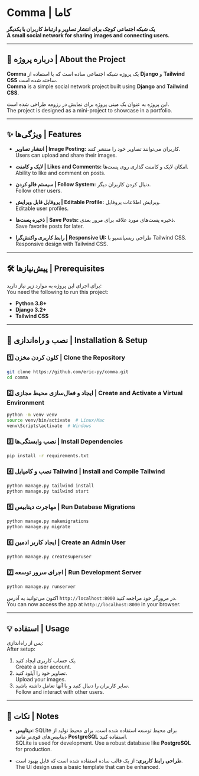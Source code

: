 # Comma | کاما

**یک شبکه اجتماعی کوچک برای انتشار تصاویر و ارتباط کاربران با یکدیگر**  
**A small social network for sharing images and connecting users.**

---

## 🎯 درباره پروژه | About the Project

**Comma** یک پروژه شبکه اجتماعی ساده است که با استفاده از **Django** و **Tailwind CSS** ساخته شده است.  
**Comma** is a simple social network project built using **Django** and **Tailwind CSS**.

این پروژه به عنوان یک مینی پروژه برای نمایش در رزومه طراحی شده است.  
The project is designed as a mini-project to showcase in a portfolio.

---

## ✨ ویژگی‌ها | Features

- **انتشار تصاویر | Image Posting:** کاربران می‌توانند تصاویر خود را منتشر کنند.  
  Users can upload and share their images.  

- **لایک و کامنت | Likes and Comments:** امکان لایک و کامنت گذاری روی پست‌ها.  
  Ability to like and comment on posts.  

- **سیستم فالو کردن | Follow System:** دنبال کردن کاربران دیگر.  
  Follow other users.  

- **پروفایل قابل ویرایش | Editable Profile:** ویرایش اطلاعات پروفایل.  
  Editable user profiles.  

- **ذخیره پست‌ها | Save Posts:** ذخیره پست‌های مورد علاقه برای مرور بعدی.  
  Save favorite posts for later.  

- **رابط کاربری واکنش‌گرا | Responsive UI:** طراحی ریسپانسیو با Tailwind CSS.  
  Responsive design with Tailwind CSS.  

---

## 🛠 پیش‌نیازها | Prerequisites

برای اجرای این پروژه به موارد زیر نیاز دارید:  
You need the following to run this project:

- **Python 3.8+**  
- **Django 3.2+**  
- **Tailwind CSS**

---

## 🚀 نصب و راه‌اندازی | Installation & Setup

### 1️⃣ کلون کردن مخزن | Clone the Repository
```bash
git clone https://github.com/eric-py/comma.git
cd comma
```

### 2️⃣ ایجاد و فعال‌سازی محیط مجازی | Create and Activate a Virtual Environment
```bash
python -m venv venv
source venv/bin/activate  # Linux/Mac
venv\Scripts\activate  # Windows
```

### 3️⃣ نصب وابستگی‌ها | Install Dependencies
```bash
pip install -r requirements.txt
```

### 4️⃣ نصب و کامپایل Tailwind | Install and Compile Tailwind
```bash
python manage.py tailwind install
python manage.py tailwind start
```

### 5️⃣ مهاجرت دیتابیس | Run Database Migrations
```bash
python manage.py makemigrations
python manage.py migrate
```

### 6️⃣ ایجاد کاربر ادمین | Create an Admin User
```bash
python manage.py createsuperuser
```

### 7️⃣ اجرای سرور توسعه | Run Development Server
```bash
python manage.py runserver
```

اکنون می‌توانید به آدرس `http://localhost:8000` در مرورگر خود مراجعه کنید.  
You can now access the app at `http://localhost:8000` in your browser.

---

## 💡 استفاده | Usage

پس از راه‌اندازی:  
After setup:

1. یک حساب کاربری ایجاد کنید.  
   Create a user account.  
2. تصاویر خود را آپلود کنید.  
   Upload your images.  
3. سایر کاربران را دنبال کنید و با آنها تعامل داشته باشید.  
   Follow and interact with other users.  

---

## 📝 نکات | Notes

- **دیتابیس:** SQLite برای محیط توسعه استفاده شده است. برای محیط تولید از دیتابیس‌های قوی‌تر مانند **PostgreSQL** استفاده کنید.  
  SQLite is used for development. Use a robust database like **PostgreSQL** for production.  

- **طراحی رابط کاربری:** از یک قالب ساده استفاده شده است که قابل بهبود است.  
  The UI design uses a basic template that can be enhanced.  